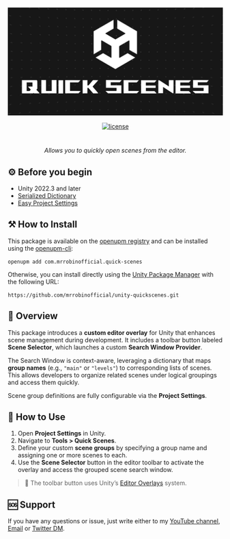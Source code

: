 ![Banner](Documentation~/Images/Banner.png)

<div align="center">
  
[![license](https://img.shields.io/badge/license-MIT-blue.svg)](https://github.com/mrrobinofficial/unity-quickscenes/blob/HEAD/LICENSE.txt)

</div>

#

<center>
    <p>
        <i>
            Allows you to quickly open scenes from the editor.
        </i>
    </p>
</center>

<!-- INCLUDE SCREENSHOTS -->

## ⚙️ Before you begin

* Unity 2022.3 and later
* [Serialized Dictionary](https://github.com/MrRobinOfficial/SerializedDictionary)
* [Easy Project Settings](https://github.com/gilzoide/unity-easy-project-settings)

## ⚒️ How to Install

This package is available on the [openupm registry](https://openupm.com/) and can be installed using the [openupm-cli](https://github.com/openupm/openupm-cli):

```
openupm add com.mrrobinofficial.quick-scenes
```

Otherwise, you can install directly using the [Unity Package Manager](https://docs.unity3d.com/Manual/upm-ui-giturl.html)
with the following URL:

```
https://github.com/mrrobinofficial/unity-quickscenes.git
```

## 📘 Overview

This package introduces a **custom editor overlay** for Unity that enhances scene management during development. It includes a toolbar button labeled **Scene Selector**, which launches a custom **Search Window Provider**.

The Search Window is context-aware, leveraging a dictionary that maps **group names** (e.g., `"main"` or `"levels"`) to corresponding lists of scenes. This allows developers to organize related scenes under logical groupings and access them quickly.

Scene group definitions are fully configurable via the **Project Settings**.

## 📖 How to Use

1. Open **Project Settings** in Unity.
2. Navigate to **Tools > Quick Scenes**.
3. Define your custom **scene groups** by specifying a group name and assigning one or more scenes to each.
4. Use the **Scene Selector** button in the editor toolbar to activate the overlay and access the grouped scene search window.

> 🔗 The toolbar button uses Unity’s [Editor Overlays](https://docs.unity3d.com/Manual/overlays.html) system.

## 🆘 Support
If you have any questions or issue, just write either to my [YouTube channel](https://www.youtube.com/@mrrobinofficial), [Email](mailto:mrrobin123mail@gmail.com) or [Twitter DM](https://twitter.com/MrRobinOfficial).